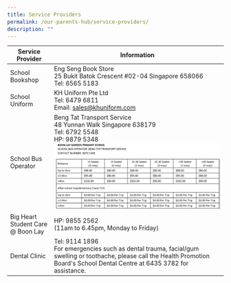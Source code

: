 ```yaml
---
title: Service Providers
permalink: /our-parents-hub/service-providers/
description: ""
---
```

| Service Provider | Information |
| -------- | -------- |
| School Bookshop | Eng Seng Book Store <br> 25 Bukit Batok Crescent #02-04 Singapore 658066 <br> Tel: 6565 5183 |
| School Uniform | KH Uniform Pte Ltd <br> Tel: 6479 6811 <br> Email: sales@khuniform.com |
|School Bus Operator | Beng Tat Transport Service <br> 48 Yunnan Walk Singapore 638179 <br> Tel: 6792 5548 <br> HP: 9879 5348 <br>![](/images/sch%20bus%20operator.JPG) |
|Big Heart Student Care <br> @ Boon Lay | HP: 9855 2562 <br> (11am to 6.45pm, Monday to Friday) |
| Dental Clinic | Tel: 9114 1896 <br> For emergencies such as dental trauma, facial/gum swelling or toothache, please call the Health Promotion Board's School Dental Centre at 6435 3782 for assistance. |